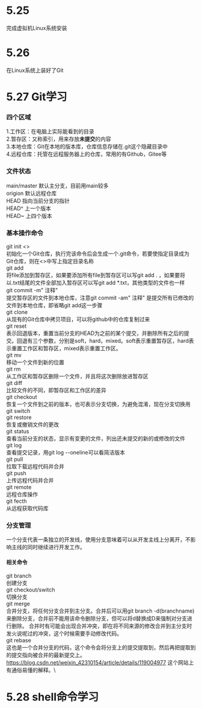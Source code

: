 # 5.25
完成虚拟机Linux系统安装
# 5.26
在Linux系统上装好了Git
# 5.27 Git学习
### 四个区域
1.工作区：在电脑上实际能看到的目录\
2.暂存区：又称索引，用来存放**未提交**的内容\
3.本地仓库：Git在本地的版本库，仓库信息存储在.git这个隐藏目录中\
4.远程仓库：托管在远程服务器上的仓库，常用的有Github，Gitee等
### 文件状态
main/master  默认主分支，目前用main较多\
origion  默认远程仓库\
HEAD  指向当前分支的指针\
HEAD^  上一个版本\
HEAD~  上四个版本
### 基本操作命令
git init <> \
初始化一个Git仓库，执行完该命令后会生成一个.git命令，若要使指定目录成为Git仓库，则在<>中写上指定目录名称\
git add <file>\
将file添加到暂存区，如果要添加所有file到暂存区可以写git add . ，如果要将以.txt结尾的文件全部加入暂存区可以写git add *.txt，其他类型的文件也一样\
git commit -m" 注释"\
提交暂存区的文件到本地仓库，注意git commit -am" 注释" 是提交所有已修改的文件到本地仓库，即省略git add这一步骤\
git clone\
从现有的Git仓库中拷贝项目，可以将github中的仓库复制过来\
git reset\
表示回退版本，重置当前分支的HEAD为之前的某个提交，并删除所有之后的提交。回退有三个参数，分别是soft，hard，mixed。soft表示重置暂存区，hard表示重置工作区和暂存区，mixed表示重置工作区。\
git mv <file> <new-file>\
移动一个文件到新的位置\
git rm <file>\
从工作区和暂存区删除一个文件，并且将这次删除放进暂存区\
git diff\
比较文件的不同，即暂存区和工作区的差异\
git checkout <file> <commit-id>\
恢复一个文件到之前的版本，也可表示分支切换，为避免混淆，现在分支切换用git switch\
git restore\
恢复或撤销文件的更改\
git status\
查看当前分支的状态，显示有变更的文件，列出还未提交的新的或修改的文件\
git log \
查看提交记录，用git log --oneline可以看简洁版本\
git pull\
拉取下载远程代码并合并\
git push\
上传远程代码并合并\
git remote\
远程仓库操作\
git fecth\
从远程获取代码库
### 分支管理
一个分支代表一条独立的开发线，使用分支意味着可以从开发主线上分离开，不影响主线的同时继续进行开发工作。
#### 相关命令
git branch <branchname>\
创建分支\
git checkout/switch <branchname>\
切换分支\
git merge\
合并分支，将任何分支合并到主分支。合并后可以用git branch -d(branchname)来删除分支，合并前不能用该命令删除分支，但可以将d替换成D来强制对分支进行删除。
合并时有可能会出现合并冲突，即在将不同来源的修改合并到主分支时发火说呢过的冲突，这个时候需要手动修改代码。\
git rebase\
这也是一个合并分支的代码，这个命令会将分支上的提交提取到，然后再把提取到的提交指向被合并的最新提交上。https://blog.csdn.net/weixin_42310154/article/details/119004977 这个网站上有通俗易懂的解释。\
# 5.28 shell命令学习






